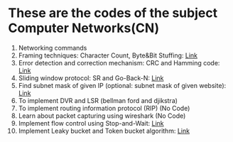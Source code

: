 # These are the codes of the subject Computer Networks(CN)

1. Networking commands
2. Framing techniques: Character Count, Byte&Bit Stuffing: [Link](./Experiment%202/ReadMe.md)
3. Error detection and correction mechanism: CRC and Hamming code: [Link](./Experiment%203/ReadMe.md)
4. Sliding window protocol: SR and Go-Back-N: [Link](./Experiment%204/ReadMe.md)
5. Find subnet mask of given IP (optional: subnet mask of given website): [Link](./Experiment%205/ReadMe.md)
6. To implement DVR and LSR (bellman ford and djikstra)
7. To implement routing information protocol (RIP) (No Code)
8. Learn about packet capturing using wireshark (No Code)
9. Implement flow control using Stop-and-Wait: [Link](./Experiment%209/ReadMe.md)
10. Implement Leaky bucket and Token bucket algorithm: [Link](./Experiment%2010/ReadMe.md)
